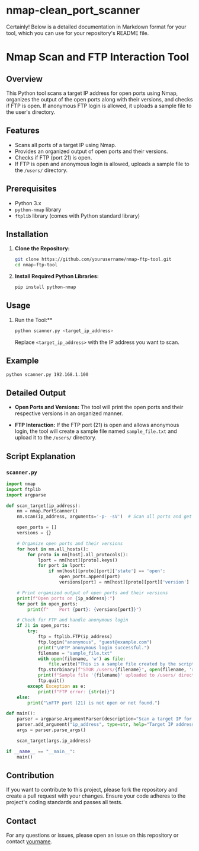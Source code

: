 # nmap-clean_port_scanner
Certainly! Below is a detailed documentation in Markdown format for your tool, which you can use for your repository's README file.


# Nmap Scan and FTP Interaction Tool

## Overview

This Python tool scans a target IP address for open ports using Nmap, organizes the output of the open ports along with their versions, and checks if FTP is open. If anonymous FTP login is allowed, it uploads a sample file to the user's directory.

## Features

- Scans all ports of a target IP using Nmap.
- Provides an organized output of open ports and their versions.
- Checks if FTP (port 21) is open.
- If FTP is open and anonymous login is allowed, uploads a sample file to the `/users/` directory.

## Prerequisites

- Python 3.x
- `python-nmap` library
- `ftplib` library (comes with Python standard library)

## Installation

1. **Clone the Repository:**
    ```bash
    git clone https://github.com/yourusername/nmap-ftp-tool.git
    cd nmap-ftp-tool
    ```

2. **Install Required Python Libraries:**
    ```bash
    pip install python-nmap
    ```

## Usage

1. Run the Tool:**
    ```bash
    python scanner.py <target_ip_address>
    ```
    Replace `<target_ip_address>` with the IP address you want to scan.

## Example

```bash
python scanner.py 192.168.1.100
```

## Detailed Output

- **Open Ports and Versions:**
  The tool will print the open ports and their respective versions in an organized manner.

- **FTP Interaction:**
  If the FTP port (21) is open and allows anonymous login, the tool will create a sample file named `sample_file.txt` and upload it to the `/users/` directory.

## Script Explanation

### `scanner.py`

```python
import nmap
import ftplib
import argparse

def scan_target(ip_address):
    nm = nmap.PortScanner()
    nm.scan(ip_address, arguments='-p- -sV')  # Scan all ports and get version info

    open_ports = []
    versions = {}

    # Organize open ports and their versions
    for host in nm.all_hosts():
        for proto in nm[host].all_protocols():
            lport = nm[host][proto].keys()
            for port in lport:
                if nm[host][proto][port]['state'] == 'open':
                    open_ports.append(port)
                    versions[port] = nm[host][proto][port]['version']

    # Print organized output of open ports and their versions
    print(f"Open ports on {ip_address}:")
    for port in open_ports:
        print(f"    Port {port}: {versions[port]}")

    # Check for FTP and handle anonymous login
    if 21 in open_ports:
        try:
            ftp = ftplib.FTP(ip_address)
            ftp.login("anonymous", "guest@example.com")
            print("\nFTP anonymous login successful.")
            filename = "sample_file.txt"
            with open(filename, 'w') as file:
                file.write("This is a sample file created by the script.")
            ftp.storbinary(f"STOR /users/{filename}", open(filename, 'rb'))
            print(f"Sample file '{filename}' uploaded to /users/ directory.")
            ftp.quit()
        except Exception as e:
            print(f"FTP error: {str(e)}")
    else:
        print("\nFTP port (21) is not open or not found.")

def main():
    parser = argparse.ArgumentParser(description="Scan a target IP for open ports, version info, and interact with FTP.")
    parser.add_argument("ip_address", type=str, help="Target IP address to scan")
    args = parser.parse_args()

    scan_target(args.ip_address)

if __name__ == "__main__":
    main()
```

## Contribution

If you want to contribute to this project, please fork the repository and create a pull request with your changes. Ensure your code adheres to the project's coding standards and passes all tests.


## Contact

For any questions or issues, please open an issue on this repository or contact [yourname](mailto:tabiex.sec@gmail.com).

